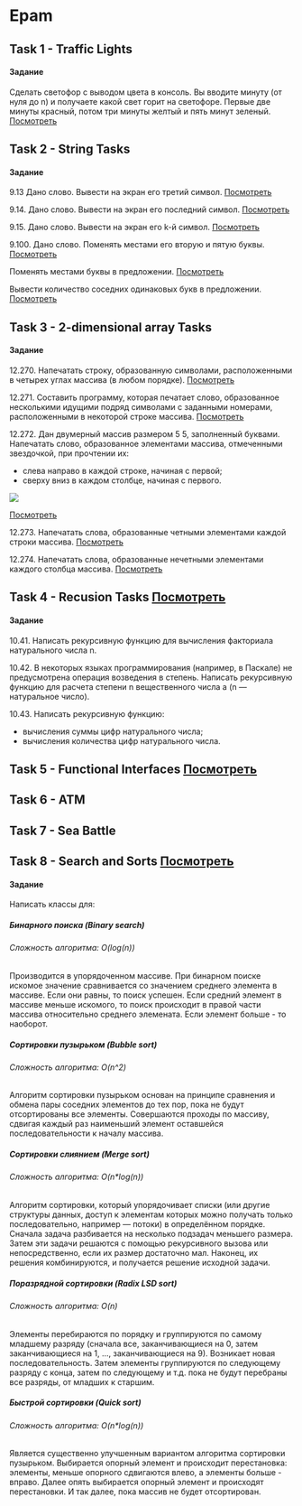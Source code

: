 # Epam 
## Task 1 - Traffic Lights
#### Задание
Сделать светофор с выводом цвета в консоль. Вы вводите минуту (от нуля до n) и получаете какой свет горит на светофоре. Первые две минуты красный, потом три минуты желтый и пять минут зеленый. [Посмотреть](https://github.com/MariiaKalugina/Epam/tree/master/EpamProjects/src/com/company/trafficLights)
## Task 2 - String Tasks
#### Задание
9.13 Дано слово. Вывести на экран его третий символ. [Посмотреть](https://github.com/MariiaKalugina/Epam/tree/master/EpamProjects/src/com/company/string/letters)

9.14. Дано слово. Вывести на экран его последний символ. [Посмотреть](https://github.com/MariiaKalugina/Epam/tree/master/EpamProjects/src/com/company/string/letters)

9.15. Дано слово. Вывести на экран его k-й символ. [Посмотреть](https://github.com/MariiaKalugina/Epam/tree/master/EpamProjects/src/com/company/string/letters)

9.100. Дано слово. Поменять местами его вторую и пятую буквы. [Посмотреть](https://github.com/MariiaKalugina/Epam/tree/master/EpamProjects/src/com/company/string/letters)

Поменять местами буквы в предложении. [Посмотреть](https://github.com/MariiaKalugina/Epam/tree/master/EpamProjects/src/com/company/string/swap)

Вывести количество соседних одинаковых букв в предложении. [Посмотреть](https://github.com/MariiaKalugina/Epam/tree/master/EpamProjects/src/com/company/string/same/letters)
## Task 3 - 2-dimensional array Tasks
#### Задание
12.270. Напечатать строку, образованную символами, расположенными в четырех углах массива (в любом порядке). [Посмотреть](https://github.com/MariiaKalugina/Epam/tree/master/EpamProjects/src/com/company/arrays/corner) 

12.271. Составить программу, которая печатает слово, образованное несколькими идущими подряд символами с заданными номерами, расположенными в некоторой строке массива. [Посмотреть](https://github.com/MariiaKalugina/Epam/tree/master/EpamProjects/src/com/company/arrays/certain/symbols)

12.272. Дан двумерный массив размером 5 5, заполненный буквами. Напечатать слово, образованное элементами массива, отмеченными звездочкой, при прочтении их:
* слева направо в каждой строке, начиная с первой;
* сверху вниз в каждом столбце, начиная с первого.

![](https://pp.userapi.com/c851136/v851136605/2207b/uHcIts8z7LU.jpg)

[Посмотреть](https://github.com/MariiaKalugina/Epam/tree/master/EpamProjects/src/com/company/arrays/matrix)

12.273. Напечатать слова, образованные четными элементами каждой строки массива.  [Посмотреть](https://github.com/MariiaKalugina/Epam/tree/master/EpamProjects/src/com/company/arrays/even/odd)

12.274. Напечатать слова, образованные нечетными элементами каждого столбца
массива. [Посмотреть](https://github.com/MariiaKalugina/Epam/tree/master/EpamProjects/src/com/company/arrays/even/odd)
## Task 4 - Recusion Tasks  [Посмотреть](https://github.com/MariiaKalugina/Epam/tree/master/EpamProjects/src/com/company/recursion)
#### Задание
10.41. Написать рекурсивную функцию для вычисления факториала натурального числа n.

10.42. В некоторых языках программирования (например, в Паскале) не предусмотрена операция возведения в степень. Написать рекурсивную функцию для расчета степени n вещественного числа a (n — натуральное число).

10.43. Написать рекурсивную функцию:
* вычисления суммы цифр натурального числа;
* вычисления количества цифр натурального числа.

## Task 5 - Functional Interfaces [Посмотреть](https://github.com/MariiaKalugina/Epam/tree/master/EpamProjects/src/com/company/finctional)

## Task 6 - ATM

## Task 7 - Sea Battle

## Task 8 - Search and Sorts [Посмотреть](https://github.com/MariiaKalugina/Epam/tree/master/Sorts/src/main/java/com/epam/sorts)
#### Задание
Написать классы для:

##### Бинарного поиска (Binary search)

###### Сложность алгоритма: O(log(n))

Производится в упорядоченном массиве. При бинарном поиске искомое значение сравнивается со значением среднего элемента в массиве. Если они равны, то поиск успешен. Если средний элемент в массиве меньше искомого, то поиск происходит в правой части массива относительно среднего элемената. Если элемент больше - то наоборот.

##### Сортировки пузырьком (Bubble sort)

###### Сложность алгоритма: O(n^2)

Алгоритм сортировки пузырьком основан на принципе сравнения и обмена пары соседних элементов до тех пор, пока не будут отсортированы все элементы. Совершаются проходы по массиву, сдвигая каждый раз наименьший элемент оставшейся последовательности к началу массива.

##### Сортировки слиянием (Merge sort)

###### Сложность алгоритма: O(n*log(n))

Алгоритм сортировки, который упорядочивает списки (или другие структуры данных, доступ к элементам которых можно получать только последовательно, например — потоки) в определённом порядке. Сначала задача разбивается на несколько подзадач меньшего размера. Затем эти задачи решаются с помощью рекурсивного вызова или непосредственно, если их размер достаточно мал. Наконец, их решения комбинируются, и получается решение исходной задачи.

##### Поразрядной сортировки (Radix LSD sort)

###### Сложность алгоритма: O(n)

Элементы перебираются по порядку и группируются по самому младшему разряду (сначала все, заканчивающиеся на 0, затем заканчивающиеся на 1, ..., заканчивающиеся на 9). Возникает новая последовательность. Затем элементы группируются по следующему разряду с конца, затем по следующему и т.д. пока не будут перебраны все разряды, от младших к старшим.

##### Быстрой сортировки (Quick sort)

###### Сложность алгоритма: O(n*log(n))

Является существенно улучшенным вариантом алгоритма сортировки пузырьком. Выбирается опорный элемент и происходит перестановка: элементы, меньше опорного сдвигаются влево, а элементы больше - вправо. Далее опять выбирается опорный элемент и происходят перестановки. И так далее, пока массив не будет отсортирован.
